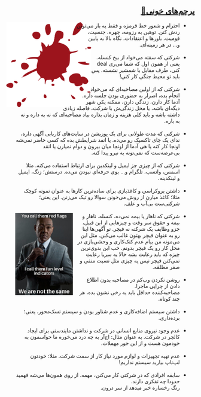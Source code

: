 <h2 id="redflags" dir="rtl"><a class="header" href="#redflags">پرچم‌های خونی🚩</a></h2>

<img src="assets/blood.png" alt="blood photo" style="float:left; max-width: 45%; height:auto; border-radius: 0; shape-outside: circle();">

<ul dir="rtl">
    <li>احترام و شعور خط قرمزه و فقط یه بار می‌تونن ردش کنن. توهین به رزومه، چهره، جنسیت، قومیت، باورها و اعتقادات، نگاه بالا به پایین و... در هر زمینه‌ای.</li>
    <br>
    <li>شرکتی که سفته می‌خواد از بیخ کنسله. یعنی از همون اول که شما می‌ری deal کنی، طرف مقابل با شمشیر نشسته. پس باید تو محیط جنگی کار کنی!</li>
    <br>
    <li>شرکتی که از اولین مصاحبه‌ای که می‌خواد انجام بده، اصرار به حضوری بودن جلسه داره. آدما کار دارن، زندگی دارن، ممکنه یکی شهر دیگه‌ای باشه، یا محل زندگی‌ش با شرکت، فاصله زیادی داشته باشه و باید کلی هزینه و زمان بذاره بیاد مصاحبه‌ای که نه به داره و نه به باره.</li>
    <br>
    <li>شرکتی که مدت طولانی برای یک پوزیشن در سایت‌های کاریابی آگهی داره، ندای یک جای تاکسیک رو می‌ده. یا انقد شرایطش بده که کسی حاضر نمی‌شه اونجا کار کنه یا هی آدما از اونجا میان بیرون و دوام نمیارن یا انقد بی‌عرضه‌ست که نمی‌تونه یه نیرو پیدا کنه.</li>
    <br>
    <li>شرکتی که از چیزی جز ایمیل و لینکدین برای ارتباط استفاده می‌کنه. مثلا اسمس، واتسپ، تلگرام و... بوی حرفه‌ای نبودن می‌ده. درستش؛ زنگ، ایمیل و لینکدینه.</li>
    <br>
    <li>داشتن بروکراسی و کاغذ‌بازی برای ساده‌ترین کارها به عنوان نمونه کوچک مثلا؛ کاغذ میارن از روش می‌خونن سوالا رو تیک می‌زنن. این یعنی؛ شرکتی‌ست بی‌آب و علف‌.</li>
    <br>
    <img src="assets/redflag_meme.jpg" alt="gus fring redflag meme" style="float:left; max-width: 35%; height:auto; border-radius: 0; margin-right:10px">
    <li>شرکتی که ناهار یا بیمه نمی‌ده، کنسله. ناهار و بیمه و حقوق سر وقت و چیزهایی از این قبیل، جزو وظایف یک شرکته نه فیچر. تو آگهی‌ها اینا رو به عنوان فیچر بهتون غالب می‌کنن. مثل این می‌مونه من بیام عدم کتک‌کاری و وحشی‌بازی در محل کار رو یک فیچر بدونم. خب این بدوی‌ترین چیزه که باید رعایت بشه حالا یه سریا رعایت نمی‌کنن فیچر نیس یه چیزی مثل نسبت منفی و صفر مطلقه.</li>
    <br>
    <li>روشن نکردن وب‌کم در مصاحبه بدون اطلاع دادن از چرایی ماجرا. <br>مصاحبه‌کننده حداقل باید یه رخی نشون بده، هر چند کوتاه.</li>
    <br>
    <li>داشتن سیستم اضافه‌کاری و عدم شناور بودن و سیستم‌ تسک‌محور، یعنی؛ برده‌داری.</li>
    <br>
    <li>عدم وجود نیروی منابع انسانی در شرکت و نداشتن مایندستی برای ایجاد کالچر در شرکت. به عنوان مثال: اچ‌آر به چه درد می‌خوره ما حواسمون به خودمون هست و از این جور مهملات.</li>
    <br>
    <li>عدم تهیه تجهیزات و لوازم مورد نیاز کار از سمت شرکت. مثلا: خودتون لپ‌تاپ بیارید سیستم نداریم!</li>
    <br>
    <li>سابقه افرادی که در شرکتی کار می‌کنن، مهمه. از روی همون‌ها می‌شه فهمید حدودا چه تفکری دارند.<br> رنگ رخساره خبر میدهد از سر درون.</li>
</ul>
